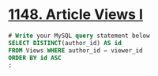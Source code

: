 # [1148. Article Views I](https://leetcode.com/problems/article-views-i)

```sql
# Write your MySQL query statement below
SELECT DISTINCT(author_id) AS id 
FROM Views WHERE author_id = viewer_id 
ORDER BY id ASC
;


```
